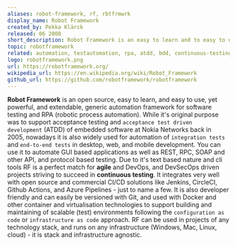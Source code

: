 ```yaml
---
aliases: robot-framework, rf, rbtfrmwrk
display_name: Robot Framework
created_by: Pekka Klärck
released: 06 2008
short_description: Robot Framework is an easy to learn and to easy to use, yet powerful, generic automation framework for software testing and RPA.
topic: robotframework
related: automation, testautomation, rpa, atdd, bdd, continuous-testing, testing, software-testing, devops, software-quality
logo: robotframework.png
url: https://robotframework.org/
wikipedia_url: https://en.wikipedia.org/wiki/Robot_Framework
github_url: https://github.com/robotframework/robotframework
---
```

**Robot Framework** is an open source, easy to learn, and easy to use, yet powerful, and extendable, generic automation framework for software testing and RPA (robotic process automation). While it's original purpose was to support acceptance testing and `acceptance test driven development` (ATDD) of embedded software at Nokia Networks back in 2005, nowadays it is also widely used for automation of `integration tests` and `end-to-end tests` in desktop, web, and mobile development. You can use it to automate GUI based applications as well as REST, RPC, SOAP and other API, and protocol based testing. Due to it's text based nature and cli tools RF is a perfect match for **agile** and DevOps, and DevSecOps driven projects striving to succeed in **continuous testing**. It integrates very well with open source and commercial CI/CD solutions like Jenkins, CircleCI, Github Actions, and Azure Pipelines - just to name a few. It is also developer friendly and can easily be versioned with Git, and used with Docker and other container and virtualisation technologies to support building and maintaining of scalable (test) environments following the `configuration as code` or `infrastructure as code` approach. RF can be used in projects of any technology stack, and runs on any infrastructure (Windows, Mac, Linux, cloud) - it is stack and infrastructure agnostic.
